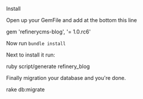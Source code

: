 Install

Open up your GemFile and add at the bottom this line

gem 'refinerycms-blog', '= 1.0.rc6'

Now run ``bundle install``

Next to install it run:

ruby script/generate refinery_blog

Finally migration your database and you're done.

rake db:migrate